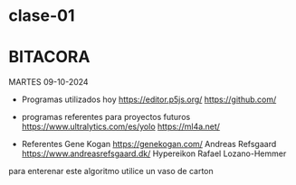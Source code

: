 # clase-01
# BITACORA
MARTES
09-10-2024

* Programas utilizados hoy <https://editor.p5js.org/>
<https://github.com/>

* programas  referentes para proyectos futuros 
<https://www.ultralytics.com/es/yolo>
<https://ml4a.net/>

* Referentes 
Gene Kogan <https://genekogan.com/>
Andreas Refsgaard <https://www.andreasrefsgaard.dk/>
Hypereikon
Rafael Lozano-Hemmer

para enterenar este algoritmo utilice un vaso de carton 
